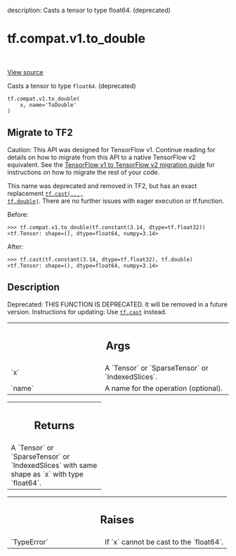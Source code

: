 description: Casts a tensor to type float64. (deprecated)

<div itemscope itemtype="http://developers.google.com/ReferenceObject">
<meta itemprop="name" content="tf.compat.v1.to_double" />
<meta itemprop="path" content="Stable" />
</div>

# tf.compat.v1.to_double

<!-- Insert buttons and diff -->

<table class="tfo-notebook-buttons tfo-api nocontent" align="left">

</table>

<a target="_blank" class="external" href="/code/stable/tensorflow/python/ops/math_ops.py">View source</a>



Casts a tensor to type `float64`. (deprecated)


<pre class="devsite-click-to-copy prettyprint lang-py tfo-signature-link">
<code>tf.compat.v1.to_double(
    x, name=&#x27;ToDouble&#x27;
)
</code></pre>





 <section><devsite-expandable expanded>
 <h2 class="showalways">Migrate to TF2</h2>

Caution: This API was designed for TensorFlow v1.
Continue reading for details on how to migrate from this API to a native
TensorFlow v2 equivalent. See the
[TensorFlow v1 to TensorFlow v2 migration guide](https://www.tensorflow.org/guide/migrate)
for instructions on how to migrate the rest of your code.

This name was deprecated and removed in TF2, but has an exact replacement
<a href="../../../tf/cast.md"><code>tf.cast(..., tf.double)</code></a>. There are no further issues with eager execution or
tf.function.

Before:

```
>>> tf.compat.v1.to_double(tf.constant(3.14, dtype=tf.float32))
<tf.Tensor: shape=(), dtype=float64, numpy=3.14>
```

After:

```
>>> tf.cast(tf.constant(3.14, dtype=tf.float32), tf.double)
<tf.Tensor: shape=(), dtype=float64, numpy=3.14>
```


 </aside></devsite-expandable></section>

<h2>Description</h2>

<!-- Placeholder for "Used in" -->

Deprecated: THIS FUNCTION IS DEPRECATED. It will be removed in a future version.
Instructions for updating:
Use <a href="../../../tf/cast.md"><code>tf.cast</code></a> instead.

<!-- Tabular view -->
 <table class="responsive fixed orange">
<colgroup><col width="214px"><col></colgroup>
<tr><th colspan="2"><h2 class="add-link">Args</h2></th></tr>

<tr>
<td>
`x`<a id="x"></a>
</td>
<td>
A `Tensor` or `SparseTensor` or `IndexedSlices`.
</td>
</tr><tr>
<td>
`name`<a id="name"></a>
</td>
<td>
A name for the operation (optional).
</td>
</tr>
</table>



<!-- Tabular view -->
 <table class="responsive fixed orange">
<colgroup><col width="214px"><col></colgroup>
<tr><th colspan="2"><h2 class="add-link">Returns</h2></th></tr>
<tr class="alt">
<td colspan="2">
A `Tensor` or `SparseTensor` or `IndexedSlices` with same shape as `x` with
type `float64`.
</td>
</tr>

</table>



<!-- Tabular view -->
 <table class="responsive fixed orange">
<colgroup><col width="214px"><col></colgroup>
<tr><th colspan="2"><h2 class="add-link">Raises</h2></th></tr>

<tr>
<td>
`TypeError`<a id="TypeError"></a>
</td>
<td>
If `x` cannot be cast to the `float64`.
</td>
</tr>
</table>


